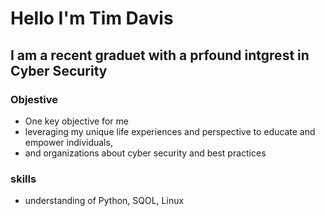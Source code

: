 # Hello I'm Tim Davis
## I am a recent graduet with a prfound intgrest in Cyber Security
### Objestive
- One key objective for me
- leveraging my unique life experiences and perspective to educate and empower individuals,
- and organizations  about cyber security and best practices
### skills
- understanding of Python, SQOL, Linux




